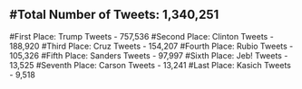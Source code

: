 #Total Number of Tweets: 1,340,251 
---
#First Place: Trump Tweets - 757,536
#Second Place: Clinton Tweets - 188,920
#Third Place: Cruz Tweets - 154,207
#Fourth Place: Rubio Tweets - 105,326
#Fifth Place: Sanders Tweets - 97,997
#Sixth Place: Jeb! Tweets - 13,525
#Seventh Place: Carson Tweets - 13,241
#Last Place: Kasich Tweets - 9,518
